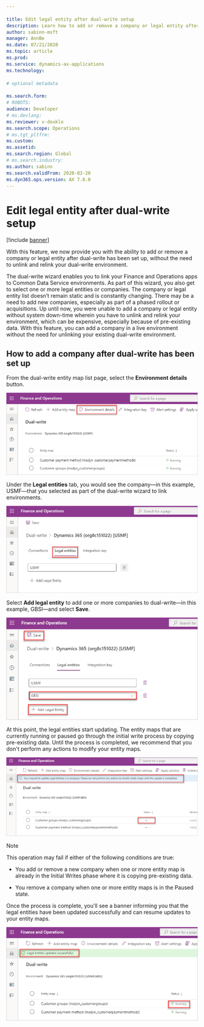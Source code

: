 ```yaml
---

title: Edit legal entity after dual-write setup
description: Learn how to add or remove a company or legal entity after dual-write has been initially set up.
author: sabinn-msft
manager: AnnBe
ms.date: 07/21/2020
ms.topic: article
ms.prod: 
ms.service: dynamics-ax-applications
ms.technology: 

# optional metadata

ms.search.form: 
# ROBOTS: 
audience: Developer
# ms.devlang: 
ms.reviewer: v-douklo
ms.search.scope: Operations
# ms.tgt_pltfrm: 
ms.custom:
ms.assetid: 
ms.search.region: Global
# ms.search.industry: 
ms.author: sabinn
ms.search.validFrom: 2020-03-20
ms.dyn365.ops.version: AX 7.0.0
---
```


# Edit legal entity after dual-write setup 

[!include [banner](../../includes/banner.md)]



With this feature, we now provide you with the ability to add or remove a company or legal entity after dual-write has been set up, without the need to unlink and relink your dual-write environment.  

The dual-write wizard enables you to link your Finance and Operations apps to Common Data Service environments. As part of this wizard, you also get to select one or more legal entities or companies. The company or legal entity list doesn’t remain static and is constantly changing. There may be a need to add new companies, especially as part of a phased rollout or acquisitions. Up until now, you were unable to add a company or legal entity without system down-time wherein you have to unlink and relink your environment, which can be expensive, especially because of pre-existing data. With this feature, you can add a company in a live environment without the need for unlinking your existing dual-write environment. 

## How to add a company after dual-write has been set up 

From the dual-write entity map list page, select the **Environment details** button.

![Select environment details](media/select-environment-details.png)

Under the **Legal entities** tab, you would see the company&mdash;in this example, USMF&mdash;that you selected as part of the dual-write wizard to link environments.

![Displays the selected company](media/legal-entities.png)

Select **Add legal entity** to add one or more companies to dual-write&mdash;in this example, GBSI&mdash;and select **Save**.

![Add new legal entity](media/add-legal-entity.png)

At this point, the legal entities start updating. The entity maps that are currently running or paused go through the initial write process by copying pre-existing data. Until the process is completed, we recommend that you don't perform any actions to modify your entity maps. 

![Update legal entities is in progress](media/update-progress.png)

>[!Note]
> This operation may fail if either of the following conditions are true: 
>
> * You add or remove a new company when one or more entity map is already in the Initial Writes phase where it is copying pre-existing data. 
>
> * You remove a company when one or more entity maps is in the Paused state. 

Once the process is complete, you'll see a banner informing you that the legal entities have been updated successfully and can resume updates to your entity maps. 

![Legal entities update succeeded](media/legal-entities-updated.png)

